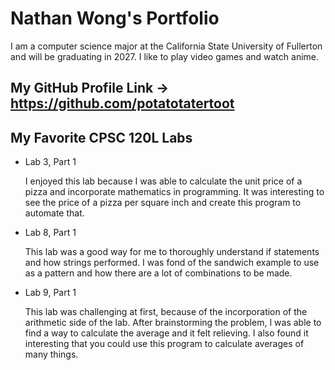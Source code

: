 
# Nathan Wong's Portfolio 

I am a computer science major at the California State University of Fullerton and will be graduating in 2027. I like to play video games and watch anime.

## My GitHub Profile Link -> https://github.com/potatotatertoot

## My Favorite CPSC 120L Labs

* Lab 3, Part 1 

    I enjoyed this lab because I was able to calculate the unit price of a pizza and incorporate mathematics in programming. It was interesting to see the price of a pizza per square inch and create this program to automate that.  

* Lab 8, Part 1 

    This lab was a good way for me to thoroughly understand if statements and how strings performed. I was fond of the sandwich example to use as a pattern and how there are a lot of combinations to be made. 

* Lab 9, Part 1 

    This lab was challenging at first, because of the incorporation of the arithmetic side of the lab. After brainstorming the problem, I was able to find a way to calculate the average and it felt relieving. I also found it interesting that you could use this program to calculate averages of many things. 